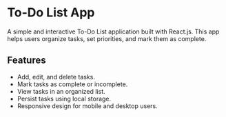 # To-Do List App
A simple and interactive To-Do List application built with React.js. This app helps users organize tasks, set priorities, and mark them as complete.
## Features
- Add, edit, and delete tasks.
- Mark tasks as complete or incomplete.
- View tasks in an organized list.
- Persist tasks using local storage.
- Responsive design for mobile and desktop users.
